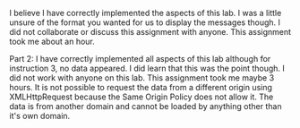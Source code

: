 I believe I have correctly implemented the aspects of this lab.
I was a little unsure of the format you wanted for us to display the messages though.
I did not collaborate or discuss this assignment with anyone.
This assignment took me about an hour.

Part 2:
I have correctly implemented all aspects of this lab although for instruction 3, no data appeared.
I did learn that this was the point though.
I did not work with anyone on this lab.
This assignment took me maybe 3 hours.
It is not possible to request the data from a different origin using XMLHttpRequest because the Same Origin Policy does not allow it. The data is from another domain and cannot be loaded by anything other than it's own domain.
